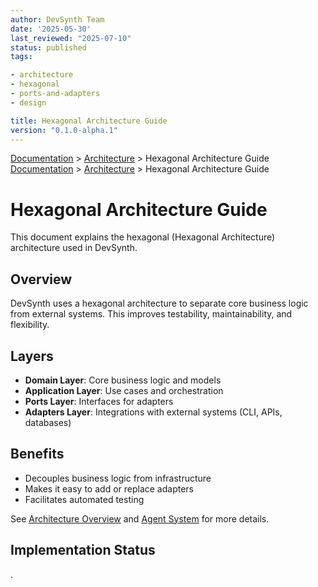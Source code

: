 ```yaml
---
author: DevSynth Team
date: '2025-05-30'
last_reviewed: "2025-07-10"
status: published
tags:

- architecture
- hexagonal
- ports-and-adapters
- design

title: Hexagonal Architecture Guide
version: "0.1.0-alpha.1"
---
```


<div class="breadcrumbs">
<a href="../index.md">Documentation</a> &gt; <a href="index.md">Architecture</a> &gt; Hexagonal Architecture Guide
</div>

<div class="breadcrumbs">
<a href="../index.md">Documentation</a> &gt; <a href="index.md">Architecture</a> &gt; Hexagonal Architecture Guide
</div>

# Hexagonal Architecture Guide

This document explains the hexagonal (Hexagonal Architecture) architecture used in DevSynth.

## Overview

DevSynth uses a hexagonal architecture to separate core business logic from external systems. This improves testability, maintainability, and flexibility.

## Layers

- **Domain Layer**: Core business logic and models
- **Application Layer**: Use cases and orchestration
- **Ports Layer**: Interfaces for adapters
- **Adapters Layer**: Integrations with external systems (CLI, APIs, databases)


## Benefits

- Decouples business logic from infrastructure
- Makes it easy to add or replace adapters
- Facilitates automated testing


See [Architecture Overview](overview.md) and [Agent System](agent_system.md) for more details.
## Implementation Status

.
